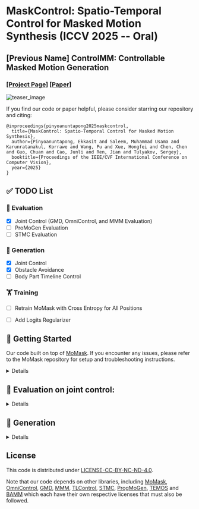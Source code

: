 # MaskControl: Spatio-Temporal Control for Masked Motion Synthesis (ICCV 2025 -- Oral)
## [Previous Name] ControlMM: Controllable Masked Motion Generation
### [[Project Page]](https://www.ekkasit.com/ControlMM-page/) [[Paper]](https://arxiv.org/abs/2410.10780)
![teaser_image](https://www.ekkasit.com/ControlMM-page/assets/landing.png)

If you find our code or paper helpful, please consider starring our repository and citing:
```
@inproceedings{pinyoanuntapong2025maskcontrol,
  title={MaskControl: Spatio-Temporal Control for Masked Motion Synthesis},
  author={Pinyoanuntapong, Ekkasit and Saleem, Muhammad Usama and Karunratanakul, Korrawe and Wang, Pu and Xue, Hongfei and Chen, Chen and Guo, Chuan and Cao, Junli and Ren, Jian and Tulyakov, Sergey},
  booktitle={Proceedings of the IEEE/CVF International Conference on Computer Vision},
  year={2025}
}
```

## ✅ TODO List

### 🧪 Evaluation
- [x] Joint Control (GMD, OmniControl, and MMM Evaluation)
- [ ] ProMoGen Evaluation
- [ ] STMC Evaluation

### 🎯 Generation
- [x] Joint Control
- [x] Obstacle Avoidance
- [ ] Body Part Timeline Control

### 🏋️ Training
- [ ] Retrain MoMask with Cross Entropy for All Positions
- [ ] Add Logits Regularizer



## :round_pushpin: Getting Started

Our code built on top of [MoMask](https://github.com/EricGuo5513/momask-codes/tree/main). If you encounter any issues, please refer to the MoMask repository for setup and troubleshooting instructions.
<details>
  
### 1. Conda Environment
```
conda env create -f environment.yml
conda activate ControlMM
pip install git+https://github.com/openai/CLIP.git
```


#### Alternative: Pip Installation
<details>

```
pip install -r requirements.txt
```

</details>

### 2. Models and Dependencies

#### Download Pre-trained Models
```
bash prepare/download_models.sh
```

#### Download Evaluation Models and Gloves
For evaluation only.
```
bash prepare/download_evaluator.sh
bash prepare/download_glove.sh
```


You have two options here:
* **Skip getting data**, if you just want to generate motions using *own* descriptions.
* **Get full data**, if you want to *re-train* and *evaluate* the model.

**(a). Full data (text + motion)**

**HumanML3D** - Follow the instruction in [HumanML3D](https://github.com/EricGuo5513/HumanML3D.git), then copy the result dataset to our repository:
```
cp -r ../HumanML3D/HumanML3D ./dataset/HumanML3D
```
#### 

</details>





## :book: Evaluation on joint control:
<details>

#### ▶️ Pelvis Only (GMD Evaluation)
```
python eval_t2m_trans_res.py \
    --res_name tres_nlayer8_ld384_ff1024_rvq6ns_cdp0.2_sw \
    --dataset_name t2m \
    --ctrl_name 'z2024-08-23-01-27-51_CtrlNet_randCond1-196_l1.1XEnt.9TTT__fixRandCond' \
    --gpu_id 0 \
    --ext 0_each100Last600CtrnNet \
    --control trajectory \
    --density -1 \
    --each_iter 100 \
    --last_iter 600 \
    --ctrl_net T

```

#### ▶️ All Joints (OminControl and MMM Evaluation)
```
python eval_t2m_trans_res.py \
    --res_name tres_nlayer8_ld384_ff1024_rvq6ns_cdp0.2_sw \
    --dataset_name t2m \
    --ctrl_name 'z2024-08-27-21-07-55_CtrlNet_randCond1-196_l1.5XEnt.5TTT__cross' \
    --gpu_id 4 \
    --ext 0_each100_last600_ctrlNetT \
    --control cross \
    --density -1 \
    --each_iter 100 \
    --last_iter 600 \
    --ctrl_net T
```


#### 🎮 Control Joints
The following joints can be controlled:
```
[pelvis, left_foot, right_foot, head, left_wrist, right_wrist]
```


---

#### 🚀 Arguments

| Argument      | Description                                                                                                                                                                                                                                                                                             |
| ------------- | ------------------------------------------------------------------------------------------------------------------------------------------------------------------------------------------------------------------------------------------------------------------------------------------------------- |
| `--res_name`  | Name of the residual transformer                                                                                                                                                                                                                                                                        |
| `--ctrl_name` | Name of the control transformer (VQ and Masked Transformer are also saved in this)                                                                                                                                                                                                                                              |
| `--gpu_id`    | GPU ID to use                                                                                                                                                                                                                                                                                           |
| `--ext`       | Log name used for saving results, stored in: `checkpoints/t2m/{ctrl_name}/eval/{ext}`                                                                                                                                                                                                                   |
| `--control`   | Type of random joint control:<br>• `trajectory` – pelvis only<br>• `random` – uniform random joints<br>• `cross` – random combinations, see section \[A.11 CROSS COMBINATION]<br>• Any single joint: `pelvis`, `l_foot`, `r_foot`, `head`, `left_wrist`, `right_wrist`, `lower`<br>• `all` – all joints |
| `--density`   | Number of control frames:<br>• `1`, `2`, `5` – exact number of control frames<br>• `49` – 25% of ground truth length<br>• `196` – 100% of ground truth length<br>(If GT length < 196, 49/196 are converted proportionally)                                                                              |
| `--each_iter` | Number of logits optimization iterations at **each unmask step**                                                                                                                                                                                                                                        |
| `--last_iter` | Number of logits optimization iterations at the **last unmask step**                                                                                                                                                                                                                                    |
| `--ctrl_net`  | Enable ControlNet with Logits Regularizer: `T` or `F`                                                                                                                                                                                                                                                   |


</details>

## 🎯 Generation
<details>

#### 🚀 Joints Control
```
python -m generation.control_joint --path_name ./output/control2 --iter_each 100 --iter_last 600
```
| Argument      | Type | Default         | Description                                                                |
| ------------- | ---- | --------------- | -------------------------------------------------------------------------- |
| `--path_name` | str  | `./output/test` | Output directory to save the optimization results.                         |
| `--iter_each` | int  | `100`           | Number of logits optimization steps at each unmasking step.                |
| `--iter_last` | int  | `600`           | Number of logits optimization steps at the final unmasking step.           |
| `--show`      | flag | `False`         | If set, automatically opens the result HTML visualization after execution. |

#### 🚀 Obstrucle Avoidance
Example 1 -- Trajectory avoidance
<!-- ![teaser_image](./assets/traj_avoid.gif) -->
<img src="./assets/traj_avoid.gif" width="300">

```
python -m generation.avoidance --path_name ./output/avoidance1 --iter_each 100 --iter_last 600
```

Example 2 -- Head avoidance
<!-- ![teaser_image](./assets/head_avoid.gif) -->
<img src="./assets/head_avoid.gif" width="300">

```
python -m generation.avoidance2 --path_name ./output/avoidance2 --iter_each 100 --iter_last 600
```

</details>

## License

This code is distributed under [LICENSE-CC-BY-NC-ND-4.0](https://github.com/exitudio/MMM/blob/main/LICENSE-CC-BY-NC-ND-4.0.md).

Note that our code depends on other libraries, including 
[MoMask](https://github.com/EricGuo5513/momask-codes/tree/main), [OmniControl](https://neu-vi.github.io/omnicontrol/), [GMD](https://github.com/korrawe/guided-motion-diffusion), [MMM](https://github.com/exitudio/MMM), [TLControl](https://github.com/HiWilliamWWL/TLControl), [STMC](https://github.com/nv-tlabs/stmc), [ProgMoGen](https://github.com/HanchaoLiu/ProgMoGen), [TEMOS](https://github.com/Mathux/TEMOS) and [BAMM](https://github.com/exitudio/BAMM/) which each have their own respective licenses that must also be followed.
